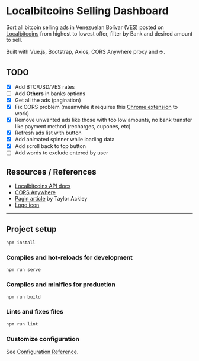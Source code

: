 # Localbitcoins Selling Dashboard

Sort all bitcoin selling ads in Venezuelan Bolívar (VES) posted on [Localbitcoins](https://localbitcoins.com/) from highest to lowest offer, filter by Bank and desired amount to sell.

Built with Vue.js, Bootstrap, Axios, CORS Anywhere proxy and :coffee:.

## TODO
- [X] Add BTC/USD/VES rates
- [ ] Add **Others** in banks options
- [X] Get all the ads (pagination)
- [X] Fix CORS problem (meanwhile it requires this [Chrome extension](https://chrome.google.com/webstore/detail/cors-unblock/lfhmikememgdcahcdlaciloancbhjino) to work)
- [X] Remove unwanted ads like those with too low amounts, no bank transfer like payment method (recharges, cupones, etc)
- [X] Refresh ads list with button
- [X] Add animated spinner while loading data
- [X] Add scroll back to top button
- [ ] Add words to exclude entered by user

## Resources / References

- [Localbitcoins API docs](https://localbitcoins.com/api-docs/)
- [CORS Anywhere](https://github.com/Rob--W/cors-anywhere)
- [Pagin article](https://itnext.io/simple-pattern-for-paging-or-looping-through-requests-with-async-await-in-javascript-4089f93678f8) by 
Taylor Ackley
- [Logo icon](https://www.flaticon.com/free-icon/placeholder_2445828)

---

## Project setup
```
npm install
```

### Compiles and hot-reloads for development
```
npm run serve
```

### Compiles and minifies for production
```
npm run build
```

### Lints and fixes files
```
npm run lint
```

### Customize configuration
See [Configuration Reference](https://cli.vuejs.org/config/).
